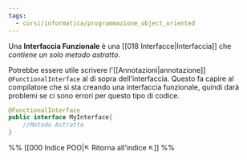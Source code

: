 ```yaml
---
tags:
  - corsi/informatica/programmazione_object_oriented
---
```

Una **Interfaccia Funzionale** è una [[018 Interfacce|Interfaccia]] che *contiene un solo metodo astratto*.

Potrebbe essere utile scrivere l'[[Annotazioni|annotazione]]  `@FunctionalInterface` al di sopra dell'interfaccia. Questo fa capire al compilatore che si sta creando una interfaccia funzionale, quindi darà problemi se ci sono errori per questo tipo di codice.

```Java
@FunctionalInterface
public interface MyInterface{
	//Metodo Astratto
}
```



%%
[[000 Indice POO|↖ Ritorna all'indice ↖]]
%%
